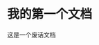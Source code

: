 <!DOCTYPE html>
<html>
<head>
<meta charset="utf-8">
</head>
<body>

<h1>我的第一个文档</h1>
<p>这是一个废话文档</p>

</body>
</html>
